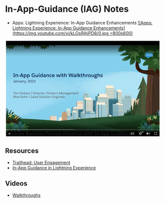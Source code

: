 # In-App-Guidance (IAG) Notes


- Apps: Lightning Experience: In-App Guidance Enhancements
[![Apps: Lightning Experience: In-App Guidance Enhancements](https://img.youtube.com/vi/kLOsRjhiPD8/0.jpg   =800x600)](https://www.youtube.com/watch?v=kLOsRjhiPD8)


[![IAG: Walkthroughs](img/iag-1.png)](https://trailhead.salesforce.com/live/videos/a2r3k000001n2cH/increase-business-process-adoption-with-in-app-guidance-walkthroughs/)



## Resources
- [Trailhead: User Engagement](https://trailhead.salesforce.com/content/learn/modules/user-engagement)
- [In-App Guidance in Lightning Experience](https://help.salesforce.com/articleView?id=sf.customhelp_lexguid.htm&type=5)

## Videos
- [Walkthroughs](https://trailhead.salesforce.com/live/videos/a2r3k000001n2cH/increase-business-process-adoption-with-in-app-guidance-walkthroughs/)
